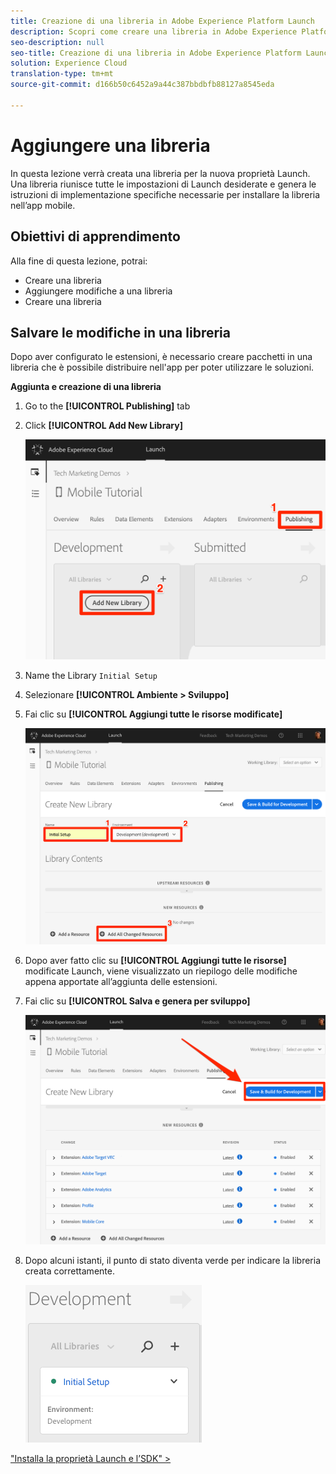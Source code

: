 ```yaml
---
title: Creazione di una libreria in Adobe Experience Platform Launch
description: Scopri come creare una libreria in Adobe Experience Platform Launch. Questa lezione fa parte dell'esercitazione Implementazione di Experience Cloud nelle applicazioni iOS Objective-C per dispositivi mobili.
seo-description: null
seo-title: Creazione di una libreria in Adobe Experience Platform Launch
solution: Experience Cloud
translation-type: tm+mt
source-git-commit: d166b50c6452a9a44c387bbdbfb88127a8545eda

---
```



# Aggiungere una libreria

In questa lezione verrà creata una libreria per la nuova proprietà Launch. Una libreria riunisce tutte le impostazioni di Launch desiderate e genera le istruzioni di implementazione specifiche necessarie per installare la libreria nell’app mobile.

## Obiettivi di apprendimento

Alla fine di questa lezione, potrai:

* Creare una libreria
* Aggiungere modifiche a una libreria
* Creare una libreria

## Salvare le modifiche in una libreria

Dopo aver configurato le estensioni, è necessario creare pacchetti in una libreria che è possibile distribuire nell'app per poter utilizzare le soluzioni.

**Aggiunta e creazione di una libreria**

1. Go to the **[!UICONTROL Publishing]** tab

1. Click **[!UICONTROL Add New Library]**

   ![Aggiungi nuova libreria](images/mobile-launch-addNewLibrary.png)

1. Name the Library `Initial Setup`

1. Selezionare **[!UICONTROL Ambiente &gt; Sviluppo]**

1. Fai clic su **[!UICONTROL Aggiungi tutte le risorse modificate]**

   ![Aggiungi tutte le risorse modificate](images/mobile-launch-addAllChangedResources.png)

1. Dopo aver fatto clic su **[!UICONTROL Aggiungi tutte le risorse]** modificate Launch, viene visualizzato un riepilogo delle modifiche appena apportate all’aggiunta delle estensioni.

1. Fai clic su **[!UICONTROL Salva e genera per sviluppo]**

   ![Salva e crea per lo sviluppo](images/mobile-launch-saveAndBuild.png)

1. Dopo alcuni istanti, il punto di stato diventa verde per indicare la libreria creata correttamente.

   ![Libreria predefinita](images/mobile-launch-libraryBuilt.png)

["Installa la proprietà Launch e l’SDK" &gt;](launch-install-the-mobile-sdk.md)

